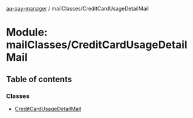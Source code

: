 [au-pay-manager](../README.md) / mailClasses/CreditCardUsageDetailMail

# Module: mailClasses/CreditCardUsageDetailMail

## Table of contents

### Classes

- [CreditCardUsageDetailMail](../classes/mailClasses_CreditCardUsageDetailMail.CreditCardUsageDetailMail.md)
